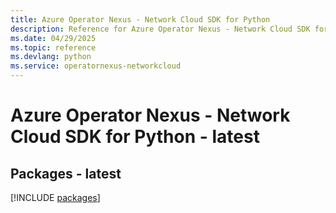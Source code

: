 ```yaml
---
title: Azure Operator Nexus - Network Cloud SDK for Python
description: Reference for Azure Operator Nexus - Network Cloud SDK for Python
ms.date: 04/29/2025
ms.topic: reference
ms.devlang: python
ms.service: operatornexus-networkcloud
---
```

# Azure Operator Nexus - Network Cloud SDK for Python - latest
## Packages - latest
[!INCLUDE [packages](operator-nexus---network-cloud-index.md)]